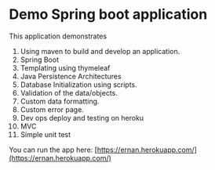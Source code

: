 # Demo  Spring boot application

This application demonstrates

1. Using maven to build and develop an application.
2. Spring Boot
3. Templating using thymeleaf
4. Java Persistence Architectures
5. Database Initialization using scripts.
6. Validation of the data/objects.
7. Custom data formatting.
8. Custom error page.
9. Dev ops deploy and testing on heroku
10. MVC
11. Simple unit test

You can run the app here:
[https://ernan.herokuapp.com/](https://ernan.herokuapp.com/)
